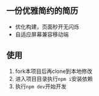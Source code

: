 ## 一份优雅简约的简历
- 优化构建，页面秒开无闪烁
- 自适应屏幕兼容移动端

## 使用
1. fork本项目后再clone到本地修改
2. 进入项目目录执行`npm i`安装依赖
3. 执行`npm dev`开始开发
